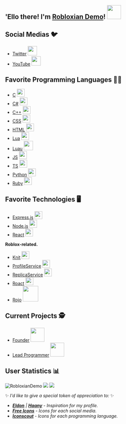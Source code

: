 ## 'Ello there! I'm [Robloxian Demo](https://www.youtube.com/c/Demoman/)! <img src = "https://media3.giphy.com/media/3ohhwMDyS6rv3sB8yI/giphy.gif?cid=790b7611pqudfl3ym6b1njv90ivuhdblkdn9ex7jj8gkj1rf&rid=giphy.gif&ct=s" width = "45px">

## Social Medias 🐦
* [Twitter](https://twitter.com/RobloxianDemo) <img src = "https://www.freeiconspng.com/uploads/logo-twitter-icon-symbol-0.png" width = "30"/>
* [YouTube](https://www.youtube.com/c/Demoman) <img src = "https://www.freeiconspng.com/uploads/youtube-logo-21.png" width = "30"/>

## Favorite Programming Languages 👨‍💻
* [C](https://devdocs.io/c) <img src = "https://cdn.iconscout.com/icon/free/png-256/c-57-1175191.png" width = "25"/>
* [C#](https://docs.microsoft.com/en-us/dotnet/csharp/programming-guide) <img src = "https://cdn.iconscout.com/icon/free/png-256/csharp-1-1175241.png" width = "25"/>
* [C++](https://devdocs.io/cpp) <img src = "https://cdn.iconscout.com/icon/free/png-256/c-4-226082.png" width = "25"/>
* [CSS](https://devdocs.io/css) <img src = "https://cdn.iconscout.com/icon/free/png-256/css3-8-1175200.png" width = "25"/>
* [HTML](https://devdocs.io/html) <img src = "https://cdn.iconscout.com/icon/free/png-256/css3-8-1175200.png" width = "25"/>
* [Lua](https://luau-lang.org) <img src = "https://cdn.iconscout.com/icon/free/png-256/lua-3521554-2944972.png" width = "25"/>
* [Luau](https://devdocs.io/lua) <img src = "https://luau-lang.org/assets/images/luau-88.png" width = "30"/>
* [JS](https://devdocs.io/javascript) <img src = "https://cdn.iconscout.com/icon/free/png-256/javascript-1-225993.png" width = "25"/>
* [TS](https://devdocs.io/typescript) <img src = "https://cdn.iconscout.com/icon/free/png-256/typescript-1174965.png" width = "25"/>
* [Python](https://devdocs.io/python) <img src = "https://cdn.iconscout.com/icon/free/png-256/python-2-226051.png" width = "25"/>
* [Ruby](https://devdocs.io/ruby) <img src = "https://cdn.iconscout.com/icon/free/png-256/ruby-3521683-2945127.png" width = "25"/>

## Favorite Technologies 🖥️
* [Express.js](https://expressjs.com/en/5x/api.html) <img src = "https://external-content.duckduckgo.com/ip3/expressjs.com.ico" width = "25"/>
* [Node.js](https://nodejs.org/api/index.html) <img src = "https://cdn.iconscout.com/icon/free/png-256/node-js-3-1174937.png" width = "25"/>
* [React](https://reactjs.org/docs/react-api.html) <img src = "https://cdn.iconscout.com/icon/free/png-256/react-3-1175109.png" width = "25"/>

**Roblox-related.**
* [Knit](https://sleitnick.github.io/Knit/api) <img src = "https://external-content.duckduckgo.com/ip3/developer.roblox.com.ico" width = "25"/>
* [ProfileService](https://madstudioroblox.github.io/ProfileService/api) <img src = "https://external-content.duckduckgo.com/ip3/developer.roblox.com.ico" width = "25"/>
* [ReplicaService](https://madstudioroblox.github.io/ReplicaService/api) <img src = "https://external-content.duckduckgo.com/ip3/developer.roblox.com.ico" width = "25"/>
* [Roact](https://roblox.github.io/roact/api-reference) <img src = "https://external-content.duckduckgo.com/ip3/developer.roblox.com.ico" width = "25"/>
* [Rojo](https://rojo.space/docs/v6) <img src = "https://rojo.space/img/logo.png" width = "50"/>

## Current Projects 🕵️
* [Founder](https://twitter.com/Facilitative_) <img src = "https://tr.rbxcdn.com/1dd88c0308dcb21b089db6e2b61646d2/150/150/Image/Png" width = "45"/>
* [Lead Programmer](https://www.roblox.com/groups/5376709/Incentive-Team) <img src = "https://tr.rbxcdn.com/cf75f95d92a259b70af9facf4e9b0b3f/150/150/Image/Png" width = "45"/>

## User Statistics 📊
<img src = "https://komarev.com/ghpvc/?username=RobloxianDemo" alt = "RobloxianDemo" />
<img src = "https://github-readme-stats.vercel.app/api/top-langs/?username=RobloxianDemo&layout=compact" /> <img src = "https://github-readme-stats.vercel.app/api?username=RobloxianDemo&show_icons=true" />

✨ *I'd like to give a special token of appreciation to:* ✨
* ***[Eldon](https://github.com/eldonwilliams/eldonwilliams)** | **[Haany](https://github.com/MarikIshtar007/MarikIshtar007)** - Inspiration for my profile.*
* ***[Free Icons](https://www.freeiconspng.com/)** - Icons for each social media.*
* ***[Iconscout](https://iconscout.com/)** - Icons for each programming language.*
